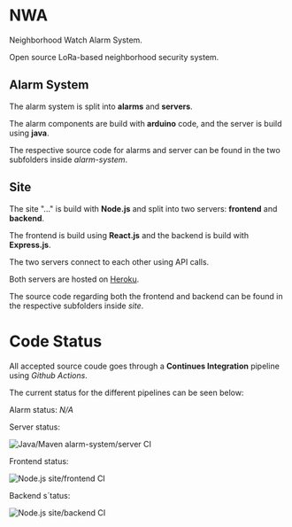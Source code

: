 # NWA

Neighborhood Watch Alarm System. 

Open source LoRa-based neighborhood security system.

## Alarm System

The alarm system is split into **alarms** and **servers**.

The alarm components are build with **arduino** code, and the server is build using **java**.

The respective source code for alarms and server can be found in the two subfolders inside *alarm-system*.

## Site

The site "..." is build with **Node.js** and split into two servers: **frontend** and **backend**.

The frontend is build using **React.js** and the backend is build with **Express.js**.

The two servers connect to each other using API calls.

Both servers are hosted on [Heroku](https://www.Heroku.com).

The source code regarding both the frontend and backend can be found in the respective subfolders inside *site*.

# Code Status

All accepted source coude goes through a **Continues Integration** pipeline using *Github Actions*.

The current status for the different pipelines can be seen below:

Alarm status:
*N/A*

Server status:

![Java/Maven alarm-system/server CI](https://github.com/simoneengelbr/nwa/workflows/Java/Maven%20alarm-system/server%20CI/badge.svg)

Frontend status:

![Node.js site/frontend CI](https://github.com/simoneengelbr/nwa/workflows/Node.js%20site/frontend%20CI/badge.svg)

Backend s´tatus:

![Node.js site/backend CI](https://github.com/simoneengelbr/nwa/workflows/Node.js%20site/backend%20CI/badge.svg)